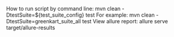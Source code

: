 How to run script by command line:
mvn clean -DtestSuite=${test_suite_config} test
For example: mvn clean -DtestSuite=greenkart_suite_all test
View allure report: allure serve target/allure-results